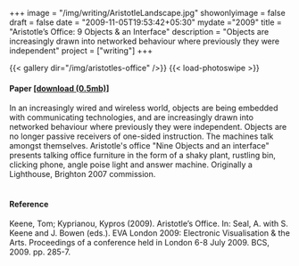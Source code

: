 +++
image = "/img/writing/AristotleLandscape.jpg"
showonlyimage = false
draft = false
date = "2009-11-05T19:53:42+05:30"
mydate ="2009"
title = "Aristotle’s Office: 9 Objects & an Interface"
description = "Objects are increasingly drawn into networked behaviour where previously they were independent"
project = ["writing"]
+++

{{< gallery dir="/img/aristotles-office" />}}
{{< load-photoswipe >}}


#### Paper <a href="/files/AristotlesOffice.pdf">[download (0.5mb)]</a>

In an increasingly wired and wireless world, objects are being embedded with communicating technologies, and are increasingly drawn into networked behaviour where previously they were independent. Objects are no longer passive receivers of one-sided instruction. The machines talk amongst themselves. Aristotle's office "Nine Objects and an interface" presents talking office furniture in the form of a shaky plant, rustling bin, clicking phone, angle poise light and answer machine. Originally a Lighthouse, Brighton 2007 commission.

#### <br />Reference

Keene, Tom; Kyprianou, Kypros (2009). Aristotle’s Office. In: Seal, A. with S. Keene and J. Bowen (eds.). EVA London 2009: Electronic Visualisation & the Arts. Proceedings of a conference held in London 6-8 July 2009. BCS, 2009. pp. 285-7.
